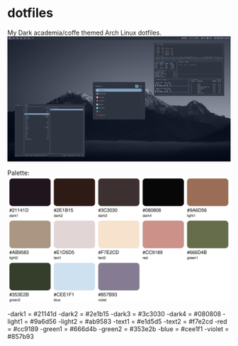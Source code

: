 # dotfiles
My Dark academia/coffe themed Arch Linux dotfiles.
![screenshot](/screenshots/screenshot1.png)

Palette:
![palette](/screenshots/palette.jpg)


-dark1 = #21141d
-dark2 = #2e1b15
-dark3 = #3c3030
-dark4 = #080808
-light1 = #9a6d56
-light2 = #ab9583
-text1 = #e1d5d5
-text2 = #f7e2cd
-red = #cc9189
-green1 = #666d4b
-green2 = #353e2b
-blue = #cee1f1
-violet = #857b93

